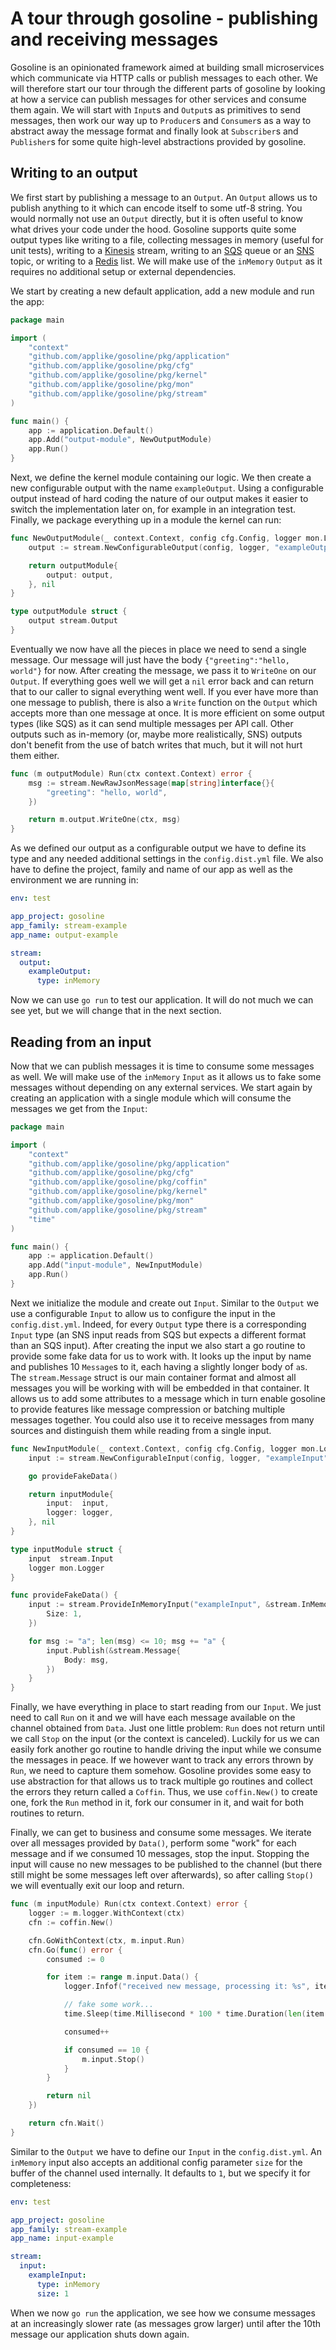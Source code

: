 # A tour through gosoline - publishing and receiving messages

Gosoline is an opinionated framework aimed at building small microservices which communicate via HTTP calls or publish messages to each other.
We will therefore start our tour through the different parts of gosoline by looking at how a service can publish messages for other services and consume them again.
We will start with `Input`s and `Output`s as primitives to send messages, then work our way up to `Producer`s and `Consumer`s as a way to abstract away the message format
and finally look at `Subscriber`s and `Publisher`s for some quite high-level abstractions provided by gosoline.

## Writing to an output

[//]: # (01_output_example/main.go)

We first start by publishing a message to an `Output`.
An `Output` allows us to publish anything to it which can encode itself to some utf-8 string.
You would normally not use an `Output` directly, but it is often useful to know what drives your code under the hood. 
Gosoline supports quite some output types like writing to a file, collecting messages in memory (useful for unit tests),
writing to a [Kinesis](https://docs.aws.amazon.com/streams/latest/dev/introduction.html) stream,
writing to an [SQS](https://docs.aws.amazon.com/AWSSimpleQueueService/latest/SQSDeveloperGuide/welcome.html) queue
or an [SNS](https://docs.aws.amazon.com/sns/latest/dg/welcome.html) topic,
or writing to a [Redis](https://redis.io/commands/rpush) list.
We will make use of the `inMemory` `Output` as it requires no additional setup or external dependencies.

We start by creating a new default application, add a new module and run the app: 

```go
package main

import (
	"context"
	"github.com/applike/gosoline/pkg/application"
	"github.com/applike/gosoline/pkg/cfg"
	"github.com/applike/gosoline/pkg/kernel"
	"github.com/applike/gosoline/pkg/mon"
	"github.com/applike/gosoline/pkg/stream"
)

func main() {
	app := application.Default()
	app.Add("output-module", NewOutputModule)
	app.Run()
}
```

Next, we define the kernel module containing our logic.
We then create a new configurable output with the name `exampleOutput`.
Using a configurable output instead of hard coding the nature of our output makes it easier to switch the implementation later on, for example in an integration test.
Finally, we package everything up in a module the kernel can run: 

```go
func NewOutputModule(_ context.Context, config cfg.Config, logger mon.Logger) (kernel.Module, error) {
	output := stream.NewConfigurableOutput(config, logger, "exampleOutput")

	return outputModule{
		output: output,
	}, nil
}

type outputModule struct {
	output stream.Output
}
```

Eventually we now have all the pieces in place we need to send a single message.
Our message will just have the body `{"greeting":"hello, world"}` for now.
After creating the message, we pass it to `WriteOne` on our `Output`.
If everything goes well we will get a `nil` error back and can return that to our caller to signal everything went well.
If you ever have more than one message to publish, there is also a `Write` function on the `Output` which accepts more than one message at once.
It is more efficient on some output types (like SQS) as it can send multiple messages per API call.
Other outputs such as in-memory (or, maybe more realistically, SNS) outputs don't benefit from the use of batch writes that much, but it will not hurt them either.

```go
func (m outputModule) Run(ctx context.Context) error {
	msg := stream.NewRawJsonMessage(map[string]interface{}{
		"greeting": "hello, world",
	})

	return m.output.WriteOne(ctx, msg)
}
```

As we defined our output as a configurable output we have to define its type and any needed additional settings in the `config.dist.yml` file.
We also have to define the project, family and name of our app as well as the environment we are running in:

[//]: # (01_output_example/config.dist.yml)

```yml
env: test

app_project: gosoline
app_family: stream-example
app_name: output-example

stream:
  output:
    exampleOutput:
      type: inMemory
```

Now we can use `go run` to test our application.
It will do not much we can see yet, but we will change that in the next section.

## Reading from an input

[//]: # (02_input_example/main.go)

Now that we can publish messages it is time to consume some messages as well.
We will make use of the `inMemory` `Input` as it allows us to fake some messages without depending on any external services.
We start again by creating an application with a single module which will consume the messages we get from the `Input`:

```go
package main

import (
	"context"
	"github.com/applike/gosoline/pkg/application"
	"github.com/applike/gosoline/pkg/cfg"
	"github.com/applike/gosoline/pkg/coffin"
	"github.com/applike/gosoline/pkg/kernel"
	"github.com/applike/gosoline/pkg/mon"
	"github.com/applike/gosoline/pkg/stream"
	"time"
)

func main() {
	app := application.Default()
	app.Add("input-module", NewInputModule)
	app.Run()
}
```

Next we initialize the module and create out `Input`.
Similar to the `Output` we use a configurable `Input` to allow us to configure the input in the `config.dist.yml`.
Indeed, for every `Output` type there is a corresponding `Input` type (an SNS input reads from SQS but expects a different format than an SQS input).
After creating the input we also start a go routine to provide some fake data for us to work with.
It looks up the input by name and publishes 10 `Message`s to it, each having a slightly longer body of `a`s.
The `stream.Message` struct is our main container format and almost all messages you will be working with will be embedded in that container.
It allows us to add some attributes to a message which in turn enable gosoline to provide features like message compression or batching multiple messages together.
You could also use it to receive messages from many sources and distinguish them while reading from a single input.
 
```go
func NewInputModule(_ context.Context, config cfg.Config, logger mon.Logger) (kernel.Module, error) {
	input := stream.NewConfigurableInput(config, logger, "exampleInput")

	go provideFakeData()

	return inputModule{
		input:  input,
		logger: logger,
	}, nil
}

type inputModule struct {
	input  stream.Input
	logger mon.Logger
}

func provideFakeData() {
	input := stream.ProvideInMemoryInput("exampleInput", &stream.InMemorySettings{
		Size: 1,
	})

	for msg := "a"; len(msg) <= 10; msg += "a" {
		input.Publish(&stream.Message{
			Body: msg,
		})
	}
}
```

Finally, we have everything in place to start reading from our `Input`.
We just need to call `Run` on it and we will have each message available on the channel obtained from `Data`.
Just one little problem: `Run` does not return until we call `Stop` on the input (or the context is canceled).
Luckily for us we can easily fork another go routine to handle driving the input while we consume the messages in peace.
If we however want to track any errors thrown by `Run`, we need to capture them somehow.
Gosoline provides some easy to use abstraction for that allows us to track multiple go routines and collect the errors they return called a `Coffin`.
Thus, we use `coffin.New()` to create one, fork the `Run` method in it, fork our consumer in it, and wait for both routines to return.

Finally, we can get to business and consume some messages.
We iterate over all messages provided by `Data()`, perform some "work" for each message and if we consumed 10 messages, stop the input.
Stopping the input will cause no new messages to be published to the channel (but there still might be some messages left over afterwards), so after calling `Stop()` we will eventually exit our loop and return.

```go
func (m inputModule) Run(ctx context.Context) error {
	logger := m.logger.WithContext(ctx)
	cfn := coffin.New()

	cfn.GoWithContext(ctx, m.input.Run)
	cfn.Go(func() error {
		consumed := 0

		for item := range m.input.Data() {
			logger.Infof("received new message, processing it: %s", item.Body)

			// fake some work...
			time.Sleep(time.Millisecond * 100 * time.Duration(len(item.Body)))

			consumed++

			if consumed == 10 {
				m.input.Stop()
			}
		}

		return nil
	})

	return cfn.Wait()
}
```

Similar to the `Output` we have to define our `Input` in the `config.dist.yml`.
An `inMemory` input also accepts an additional config parameter `size` for the buffer of the channel used internally.
It defaults to `1`, but we specify it for completeness:

[//]: # (02_input_example/config.dist.yml)

```yml
env: test

app_project: gosoline
app_family: stream-example
app_name: input-example

stream:
  input:
    exampleInput:
      type: inMemory
      size: 1
```

When we now `go run` the application, we see how we consume messages at an increasingly slower rate (as messages grow larger) until after the 10th message our application shuts down again.
